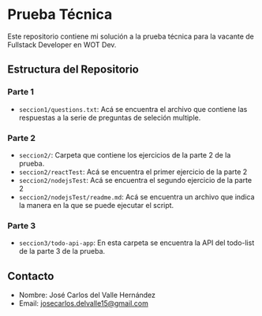 # Prueba Técnica

Este repositorio contiene mi solución a la prueba técnica para la vacante de Fullstack Developer en WOT Dev. 

## Estructura del Repositorio

### Parte 1
- `seccion1/questions.txt`: Acá se encuentra el archivo que contiene las respuestas a la serie de preguntas de seleción multiple.

### Parte 2
- `seccion2/`: Carpeta que contiene los ejercicios de la parte 2 de la prueba.
- `seccion2/reactTest`: Acá se encuentra el primer ejercicio de la parte 2
- `seccion2/nodejsTest`: Acá se encuentra el segundo ejercicio de la parte 2
- `seccion2/nodejsTest/readme.md`: Acá se encuentra un archivo que indica la manera en la que se puede ejecutar el script.

### Parte 3
- `seccion3/todo-api-app`: En esta carpeta se encuentra la API del todo-list de la parte 3 de la prueba.

## Contacto
- Nombre: José Carlos del Valle Hernández
- Email: josecarlos.delvalle15@gmail.com
